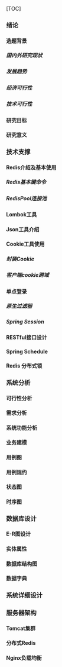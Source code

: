 [TOC]





### 绪论

#### 选题背景

##### 国内外研究现状

##### 发展趋势

##### 经济可行性

##### 技术可行性

#### 研究目标

#### 研究意义



### 技术支撑

#### Redis介绍及基本使用

##### Redis基本键命令

##### RedisPool连接池

#### Lombok工具

#### Json工具介绍

#### Cookie工具使用

##### 封装Cookie

##### 客户端cookie跨域

#### 单点登录

##### 原生过滤器

##### Spring Session

#### RESTful接口设计

#### Spring Schedule

#### Redis 分布式锁



### 系统分析

#### 可行性分析

#### 需求分析

#### 系统功能分析

#### 业务建模

#### 用例图

#### 用例规约

#### 状态图

#### 时序图

### 数据库设计

#### E-R图设计

#### 实体属性

#### 数据库结构图

#### 数据字典

### 系统详细设计





### 服务器架构



#### Tomcat集群



#### 分布式Redis



#### Nginx负载均衡







